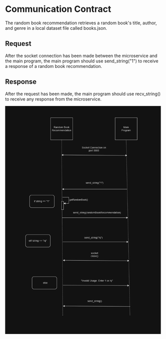 # Communication Contract
The random book recommendation retrieves a random book's title, author, and genre in a local dataset file called books.json. 

## Request
After the socket connection has been made between the microservice and the main program, the main program should use send_string("1") to receive a response of a random book recommendation. 

## Response
After the request has been made, the main program should use recv_string() to receive any response from the microservice.

![Alt text](/UMLDiagram.png "UML Sequence Diagram")
